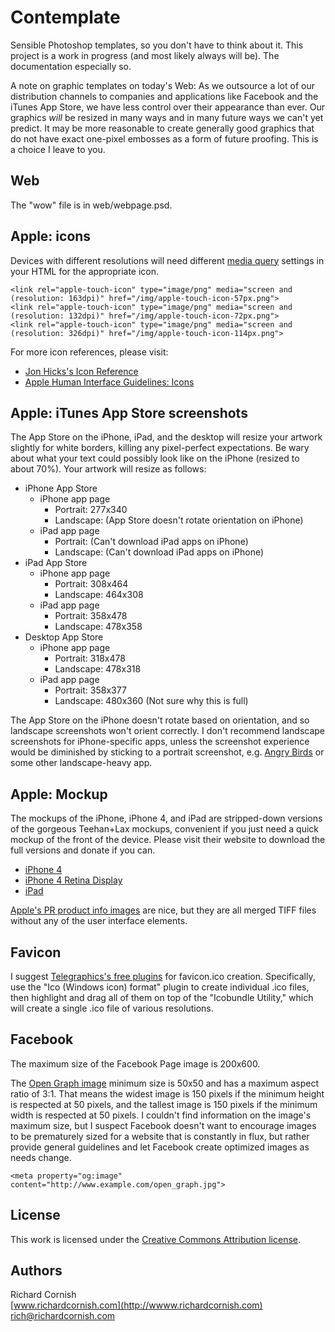 Contemplate
===========

Sensible Photoshop templates, so you don't have to think about it. This project is a work in progress (and most likely always will be). The documentation especially so.

A note on graphic templates on today's Web: As we outsource a lot of our distribution channels to companies and applications like Facebook and the iTunes App Store, we have less control over their appearance than ever. Our graphics *will* be resized in many ways and in many future ways we can't yet predict. It may be more reasonable to create generally good graphics that do not have exact one-pixel embosses as a form of future proofing. This is a choice I leave to you.

Web
---

The "wow" file is in web/webpage.psd.

Apple: icons
------------

Devices with different resolutions will need different [media query](http://www.w3.org/TR/css3-mediaqueries/) settings in your HTML for the appropriate icon.

    <link rel="apple-touch-icon" type="image/png" media="screen and (resolution: 163dpi)" href="/img/apple-touch-icon-57px.png">
    <link rel="apple-touch-icon" type="image/png" media="screen and (resolution: 132dpi)" href="/img/apple-touch-icon-72px.png">
    <link rel="apple-touch-icon" type="image/png" media="screen and (resolution: 326dpi)" href="/img/apple-touch-icon-114px.png">

For more icon references, please visit:

- [Jon Hicks's Icon Reference](http://hicksdesign.co.uk/iconreference/)
- [Apple Human Interface Guidelines: Icons](http://developer.apple.com/library/ios/#documentation/userexperience/conceptual/mobilehig/IconsImages/IconsImages.html)

Apple: iTunes App Store screenshots
-----------------------------------

The App Store on the iPhone, iPad, and the desktop will resize your artwork slightly for white borders, killing any pixel-perfect expectations. Be wary about what your text could possibly look like on the iPhone (resized to about 70%). Your artwork will resize as follows:

- iPhone App Store
    - iPhone app page
        - Portrait: 277x340
        - Landscape: (App Store doesn't rotate orientation on iPhone)
    - iPad app page
        - Portrait: (Can't download iPad apps on iPhone)
        - Landscape: (Can't download iPad apps on iPhone)
- iPad App Store
    - iPhone app page
        - Portrait: 308x464
        - Landscape: 464x308
    - iPad app page
        - Portrait: 358x478
        - Landscape: 478x358
- Desktop App Store
    - iPhone app page
        - Portrait: 318x478
        - Landscape: 478x318
    - iPad app page
        - Portrait: 358x377
        - Landscape: 480x360 (Not sure why this is full)
  
The App Store on the iPhone doesn't rotate based on orientation, and so landscape screenshots won't orient correctly. I don't recommend landscape screenshots for iPhone-specific apps, unless the screenshot experience would be diminished by sticking to a portrait screenshot, e.g. [Angry Birds](http://itunes.apple.com/us/app/angry-birds/id343200656) or some other landscape-heavy app.

Apple: Mockup
-------------

The mockups of the iPhone, iPhone 4, and iPad are stripped-down versions of the gorgeous Teehan+Lax mockups, convenient if you just need a quick mockup of the front of the device. Please visit their website to download the full versions and donate if you can. 

- [iPhone 4](http://www.teehanlax.com/blog/2010/06/14/iphone-gui-psd-v4/)
- [iPhone 4 Retina Display](http://www.teehanlax.com/blog/2010/08/12/iphone-4-gui-psd-retina-display/)
- [iPad](http://www.teehanlax.com/blog/2010/02/01/ipad-gui-psd/)

[Apple's PR product info images](http://www.apple.com/pr/products/) are nice, but they are all merged TIFF files without any of the user interface elements.

Favicon
-------

I suggest [Telegraphics's free plugins](http://www.telegraphics.com.au/sw/) for favicon.ico creation. Specifically, use the "Ico (Windows icon) format" plugin to create individual .ico files, then highlight and drag all of them on top of the "Icobundle Utility," which will create a single .ico file of various resolutions.

Facebook
--------

The maximum size of the Facebook Page image is 200x600.

The [Open Graph image](http://developers.facebook.com/docs/opengraph) minimum size is 50x50 and has a maximum aspect ratio of 3:1. That means the widest image is 150 pixels if the minimum height is respected at 50 pixels, and the tallest image is 150 pixels if the minimum width is respected at 50 pixels. I couldn't find information on the image's maximum size, but I suspect Facebook doesn't want to encourage images to be prematurely sized for a website that is constantly in flux, but rather provide general guidelines and let Facebook create optimized images as needs change.

    <meta property="og:image" content="http://www.example.com/open_graph.jpg">

License
-------

This work is licensed under the [Creative Commons Attribution license](http://creativecommons.org/licenses/by/3.0/).

Authors
-------

Richard Cornish  
[www.richardcornish.com](http://wwww.richardcornish.com)  
[rich@richardcornish.com](mailto:rich@richardcornish.com)